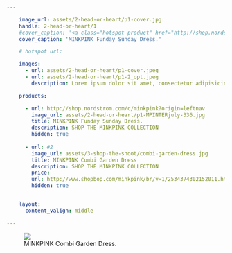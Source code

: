 ```yaml
---

    image_url: assets/2-head-or-heart/p1-cover.jpg
    handle: 2-head-or-heart/1
    #cover_caption: '<a class="hotspot product" href="http://shop.nordstrom.com/c/minkpink?origin=leftnav"> MINKPINK Funday Sunday Dress.</a>'
    cover_caption: 'MINKPINK Funday Sunday Dress.'

    # hotspot url: 

    images:
      - url: assets/2-head-or-heart/p1-cover.jpeg
      - url: assets/2-head-or-heart/p1-2_opt.jpeg
        description: Lorem ipsum dolor sit amet, consectetur adipisicing elit, sed do eiusmod tempor incididunt ut labore et dolore magna aliqua. Ut enim ad minim veniam, quis nostrud exercitation ullamco laboris nisi ut aliquip ex ea commodo consequat. Duis aute irure dolor in reprehenderit in voluptate velit esse cillum dolore eu fugiat nulla pariatur. Excepteur sint occaecat cupidatat non proident, sunt in culpa qui officia deserunt mollit anim id est laborum.

    products:

      - url: http://shop.nordstrom.com/c/minkpink?origin=leftnav
        image_url: assets/2-head-or-heart/p1-MPINTERjuly-336.jpg
        title: MINKPINK Funday Sunday Dress.
        description: SHOP THE MINKPINK COLLECTION
        hidden: true
        
      - url: #2
        image_url: assets/3-shop-the-shoot/combi-garden-dress.jpg
        title: MINKPINK Combi Garden Dress
        description: SHOP THE MINKPINK COLLECTION
        price: 
        url: http://www.shopbop.com/minkpink/br/v=1/2534374302152011.htm#3
        hidden: true


    layout:
      content_valign: middle

---
```



<figure>
  <img src="../assets/2-head-or-heart/p1-2_opt.jpeg">
  <figcaption class="inset">
    MINKPINK Combi Garden Dress.<!-- <a class="hotspot product" href="http://www.shopbop.com/minkpink/br/v=1/2534374302152011.htm#3">MINKPINK Combi Garden Dress.</a>     -->
  </figcaption>
</figure>
